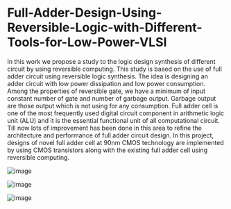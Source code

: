 # Full-Adder-Design-Using-Reversible-Logic-with-Different-Tools-for-Low-Power-VLSI
In this work we propose a study to the logic design synthesis of different circuit by using reversible computing.  This study is based on the use of full adder circuit using reversible logic synthesis. The idea is designing an adder circuit  with low power dissipation and low power consumption. Among the properties of reversible gate, we have a minimum  of input constant number of gate and number of garbage output. Garbage output are those output which is not using  for any consumption. Full adder cell is one of the most frequently used digital circuit component in arithmetic logic unit (ALU) and  it is the essential functional unit of all computational circuit. Till now lots of improvement has been done in this area  to refine the architecture and performance of full adder circuit design. In this project, designs of novel full adder cell  at 90nm CMOS technology are implemented by using CMOS transistors along with the existing full adder cell using  reversible computing.

![image](https://user-images.githubusercontent.com/71349997/183738448-d72c53e5-3272-414b-b06f-1d151b9cc369.png)

![image](https://user-images.githubusercontent.com/71349997/183738498-6a7cb8f6-686d-4a47-8fb9-afcfc03e8679.png)


![image](https://user-images.githubusercontent.com/71349997/183738543-12d3dae0-becd-4e8a-81bd-9cf9aaf566cf.png)
